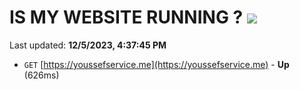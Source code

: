 # IS MY WEBSITE RUNNING ? [![](https://img.shields.io/static/v1?label=Sponsor&message=%E2%9D%A4&logo=GitHub&color=%23fe8e86)](https://github.com/sponsors/<username>)

Last updated: **12/5/2023, 4:37:45 PM**

- `GET` [https://youssefservice.me](https://youssefservice.me) - **Up** (626ms)
